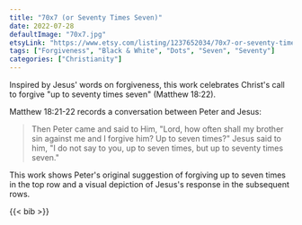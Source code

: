 ```yaml
---
title: "70x7 (or Seventy Times Seven)"
date: 2022-07-28
defaultImage: "70x7.jpg"
etsyLink: "https://www.etsy.com/listing/1237652034/70x7-or-seventy-times-seven"
tags: ["Forgiveness", "Black & White", "Dots", "Seven", "Seventy"]
categories: ["Christianity"]
---
```


Inspired by Jesus' words on forgiveness, this work celebrates Christ's call to forgive "up to seventy times seven" (Matthew 18:22).

<!--more-->

Matthew 18:21-22 records a conversation between Peter and Jesus:

> Then Peter came and said to Him, "Lord, how often shall my brother sin against me and I forgive him? Up to seven times?" Jesus said to him, "I do not say to you, up to seven times, but up to seventy times seven."

This work shows Peter's original suggestion of forgiving up to seven times in the top row and a visual depiction of Jesus's response in the subsequent rows.

{{< bib >}}

